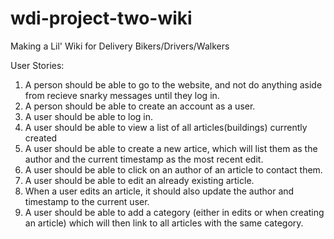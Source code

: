 # wdi-project-two-wiki


Making a Lil' Wiki for Delivery Bikers/Drivers/Walkers

User Stories:

1. A person should be able to go to the website, and not do anything aside from recieve snarky messages until they log in.
2. A person should be able to create an account as a user.
3. A user should be able to log in.
4. A user should be able to view a list of all articles(buildings) currently created
5. A user should be able to create a new artice, which will list them as the author and the current timestamp as the most recent edit.
6. A user should be able to click on an author of an article to contact them.
7. A user should be able to edit an already existing article.
8. When a user edits an article, it should also update the author and timestamp to the current user. 
9. A user should be able to add a category (either in edits or when creating an article) which will then link to all articles with the same category.
